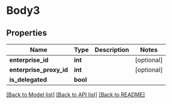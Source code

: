 # Body3

## Properties
Name | Type | Description | Notes
------------ | ------------- | ------------- | -------------
**enterprise_id** | **int** |  | [optional] 
**enterprise_proxy_id** | **int** |  | [optional] 
**is_delegated** | **bool** |  | 

[[Back to Model list]](../README.md#documentation-for-models) [[Back to API list]](../README.md#documentation-for-api-endpoints) [[Back to README]](../README.md)



